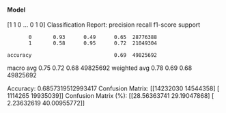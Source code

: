 #### Model
[1 1 0 ... 0 1 0]
Classification Report:
              precision    recall  f1-score   support

           0       0.93      0.49      0.65  28776388
           1       0.58      0.95      0.72  21049304

    accuracy                           0.69  49825692
   macro avg       0.75      0.72      0.68  49825692
weighted avg       0.78      0.69      0.68  49825692

Accuracy: 0.6857319512993417
Confusion Matrix:
[[14232030 14544358]
 [ 1114265 19935039]]
Confusion Matrix (%):
[[28.56363741 29.19047868]
 [ 2.23632619 40.00955772]]

